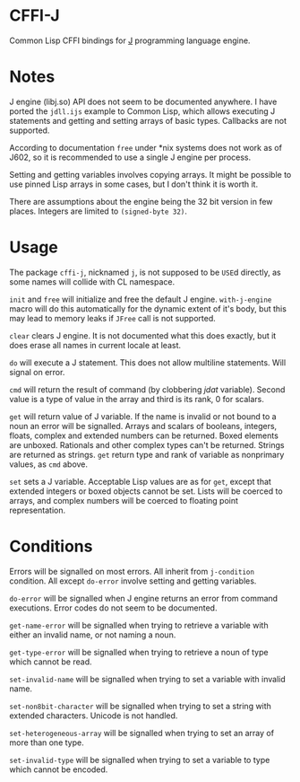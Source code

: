 # CFFI-J

Common Lisp CFFI bindings for [J](http://jsoftware.com) programming language engine.

# Notes

J engine (libj.so) API does not seem to be documented anywhere. I have ported the `jdll.ijs` example to Common Lisp, which allows executing J statements and getting and setting arrays of basic types. Callbacks are not supported.

According to documentation `free` under *nix systems does not work as of J602, so it is recommended to use a single J engine per process.

Setting and getting variables involves copying arrays. It might be possible to use pinned Lisp arrays in some cases, but I don't think it is worth it.

There are assumptions about the engine being the 32 bit version in few places. Integers are limited to `(signed-byte 32)`.

# Usage

The package `cffi-j`, nicknamed `j`, is not supposed to be `USE`d directly, as some names will collide with CL namespace.

`init` and `free` will initialize and free the default J engine. `with-j-engine` macro will do this automatically for the dynamic extent of it's body, but this may lead to memory leaks if `JFree` call is not supported.

`clear` clears J engine. It is not documented what this does exactly, but it does erase all names in current locale at least.

`do` will execute a J statement. This does not allow multiline statements. Will signal on error.

`cmd` will return the result of command (by clobbering *jdat* variable). Second value is a type of value in the array and third is its rank, 0 for scalars.

`get` will return value of J variable. If the name is invalid or not bound to a noun an error will be signalled. Arrays and scalars of booleans, integers, floats, complex and extended numbers can be returned. Boxed elements are unboxed. Rationals and other complex types can't be returned. Strings are returned as strings. `get` return type and rank of variable as nonprimary values, as `cmd` above.

`set` sets a J variable. Acceptable Lisp values are as for `get`, except that extended integers or boxed objects cannot be set. Lists will be coerced to arrays, and complex numbers will be coerced to floating point representation.

# Conditions

Errors will be signalled on most errors. All inherit from `j-condition` condition. All except `do-error` involve setting and getting variables.

`do-error` will be signalled when J engine returns an error from command executions. Error codes do not seem to be documented.

`get-name-error` will be signalled when trying to retrieve a variable with either an invalid name, or not naming a noun.

`get-type-error` will be signalled when trying to retrieve a noun of type which cannot be read.

`set-invalid-name` will be signalled when trying to set a variable with invalid name.

`set-non8bit-character` will be signalled when trying to set a string with extended characters. Unicode is not handled.

`set-heterogeneous-array` will be signalled when trying to set an array of more than one type.

`set-invalid-type` will be signalled when trying to set a variable to type which cannot be encoded.
